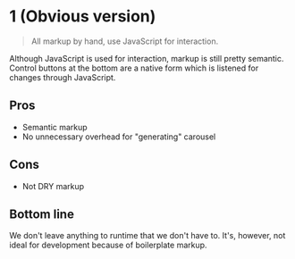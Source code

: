 # 1 (Obvious version)

> All markup by hand, use JavaScript for interaction.

Although JavaScript is used for interaction, markup is still pretty semantic. Control buttons at the bottom are a native form which is listened for changes through JavaScript.

## Pros

- Semantic markup
- No unnecessary overhead for "generating" carousel

## Cons

- Not DRY markup

## Bottom line

We don't leave anything to runtime that we don't have to. It's, however, not ideal for development because of boilerplate markup.
